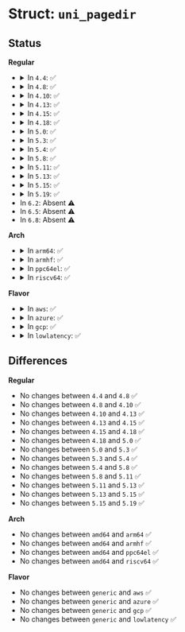 # Struct: <code>uni_pagedir</code>

## Status
<b>Regular</b>
<ul>
<li>
<details>
<summary>In <code>4.4</code>: ✅</summary>

```c
struct uni_pagedir {
    u16 ** uni_pgdir[32];
    long unsigned int refcount;
    long unsigned int sum;
    unsigned char * inverse_translations[4];
    u16 *inverse_trans_unicode;
};
```
</details>
</li>
<li>
<details>
<summary>In <code>4.8</code>: ✅</summary>

```c
struct uni_pagedir {
    u16 ** uni_pgdir[32];
    long unsigned int refcount;
    long unsigned int sum;
    unsigned char * inverse_translations[4];
    u16 *inverse_trans_unicode;
};
```
</details>
</li>
<li>
<details>
<summary>In <code>4.10</code>: ✅</summary>

```c
struct uni_pagedir {
    u16 ** uni_pgdir[32];
    long unsigned int refcount;
    long unsigned int sum;
    unsigned char * inverse_translations[4];
    u16 *inverse_trans_unicode;
};
```
</details>
</li>
<li>
<details>
<summary>In <code>4.13</code>: ✅</summary>

```c
struct uni_pagedir {
    u16 ** uni_pgdir[32];
    long unsigned int refcount;
    long unsigned int sum;
    unsigned char * inverse_translations[4];
    u16 *inverse_trans_unicode;
};
```
</details>
</li>
<li>
<details>
<summary>In <code>4.15</code>: ✅</summary>

```c
struct uni_pagedir {
    u16 ** uni_pgdir[32];
    long unsigned int refcount;
    long unsigned int sum;
    unsigned char * inverse_translations[4];
    u16 *inverse_trans_unicode;
};
```
</details>
</li>
<li>
<details>
<summary>In <code>4.18</code>: ✅</summary>

```c
struct uni_pagedir {
    u16 ** uni_pgdir[32];
    long unsigned int refcount;
    long unsigned int sum;
    unsigned char * inverse_translations[4];
    u16 *inverse_trans_unicode;
};
```
</details>
</li>
<li>
<details>
<summary>In <code>5.0</code>: ✅</summary>

```c
struct uni_pagedir {
    u16 ** uni_pgdir[32];
    long unsigned int refcount;
    long unsigned int sum;
    unsigned char * inverse_translations[4];
    u16 *inverse_trans_unicode;
};
```
</details>
</li>
<li>
<details>
<summary>In <code>5.3</code>: ✅</summary>

```c
struct uni_pagedir {
    u16 ** uni_pgdir[32];
    long unsigned int refcount;
    long unsigned int sum;
    unsigned char * inverse_translations[4];
    u16 *inverse_trans_unicode;
};
```
</details>
</li>
<li>
<details>
<summary>In <code>5.4</code>: ✅</summary>

```c
struct uni_pagedir {
    u16 ** uni_pgdir[32];
    long unsigned int refcount;
    long unsigned int sum;
    unsigned char * inverse_translations[4];
    u16 *inverse_trans_unicode;
};
```
</details>
</li>
<li>
<details>
<summary>In <code>5.8</code>: ✅</summary>

```c
struct uni_pagedir {
    u16 ** uni_pgdir[32];
    long unsigned int refcount;
    long unsigned int sum;
    unsigned char * inverse_translations[4];
    u16 *inverse_trans_unicode;
};
```
</details>
</li>
<li>
<details>
<summary>In <code>5.11</code>: ✅</summary>

```c
struct uni_pagedir {
    u16 ** uni_pgdir[32];
    long unsigned int refcount;
    long unsigned int sum;
    unsigned char * inverse_translations[4];
    u16 *inverse_trans_unicode;
};
```
</details>
</li>
<li>
<details>
<summary>In <code>5.13</code>: ✅</summary>

```c
struct uni_pagedir {
    u16 ** uni_pgdir[32];
    long unsigned int refcount;
    long unsigned int sum;
    unsigned char * inverse_translations[4];
    u16 *inverse_trans_unicode;
};
```
</details>
</li>
<li>
<details>
<summary>In <code>5.15</code>: ✅</summary>

```c
struct uni_pagedir {
    u16 ** uni_pgdir[32];
    long unsigned int refcount;
    long unsigned int sum;
    unsigned char * inverse_translations[4];
    u16 *inverse_trans_unicode;
};
```
</details>
</li>
<li>
<details>
<summary>In <code>5.19</code>: ✅</summary>

```c
struct uni_pagedir {
    u16 ** uni_pgdir[32];
    long unsigned int refcount;
    long unsigned int sum;
    unsigned char * inverse_translations[4];
    u16 *inverse_trans_unicode;
};
```
</details>
</li>
<li>
In <code>6.2</code>: Absent ⚠️
</li>
<li>
In <code>6.5</code>: Absent ⚠️
</li>
<li>
In <code>6.8</code>: Absent ⚠️
</li>
</ul>
<b>Arch</b>
<ul>
<li>
<details>
<summary>In <code>arm64</code>: ✅</summary>

```c
struct uni_pagedir {
    u16 ** uni_pgdir[32];
    long unsigned int refcount;
    long unsigned int sum;
    unsigned char * inverse_translations[4];
    u16 *inverse_trans_unicode;
};
```
</details>
</li>
<li>
<details>
<summary>In <code>armhf</code>: ✅</summary>

```c
struct uni_pagedir {
    u16 ** uni_pgdir[32];
    long unsigned int refcount;
    long unsigned int sum;
    unsigned char * inverse_translations[4];
    u16 *inverse_trans_unicode;
};
```
</details>
</li>
<li>
<details>
<summary>In <code>ppc64el</code>: ✅</summary>

```c
struct uni_pagedir {
    u16 ** uni_pgdir[32];
    long unsigned int refcount;
    long unsigned int sum;
    unsigned char * inverse_translations[4];
    u16 *inverse_trans_unicode;
};
```
</details>
</li>
<li>
<details>
<summary>In <code>riscv64</code>: ✅</summary>

```c
struct uni_pagedir {
    u16 ** uni_pgdir[32];
    long unsigned int refcount;
    long unsigned int sum;
    unsigned char * inverse_translations[4];
    u16 *inverse_trans_unicode;
};
```
</details>
</li>
</ul>
<b>Flavor</b>
<ul>
<li>
<details>
<summary>In <code>aws</code>: ✅</summary>

```c
struct uni_pagedir {
    u16 ** uni_pgdir[32];
    long unsigned int refcount;
    long unsigned int sum;
    unsigned char * inverse_translations[4];
    u16 *inverse_trans_unicode;
};
```
</details>
</li>
<li>
<details>
<summary>In <code>azure</code>: ✅</summary>

```c
struct uni_pagedir {
    u16 ** uni_pgdir[32];
    long unsigned int refcount;
    long unsigned int sum;
    unsigned char * inverse_translations[4];
    u16 *inverse_trans_unicode;
};
```
</details>
</li>
<li>
<details>
<summary>In <code>gcp</code>: ✅</summary>

```c
struct uni_pagedir {
    u16 ** uni_pgdir[32];
    long unsigned int refcount;
    long unsigned int sum;
    unsigned char * inverse_translations[4];
    u16 *inverse_trans_unicode;
};
```
</details>
</li>
<li>
<details>
<summary>In <code>lowlatency</code>: ✅</summary>

```c
struct uni_pagedir {
    u16 ** uni_pgdir[32];
    long unsigned int refcount;
    long unsigned int sum;
    unsigned char * inverse_translations[4];
    u16 *inverse_trans_unicode;
};
```
</details>
</li>
</ul>

## Differences
<b>Regular</b>
<ul>
<li>
No changes between <code>4.4</code> and <code>4.8</code> ✅
</li>
<li>
No changes between <code>4.8</code> and <code>4.10</code> ✅
</li>
<li>
No changes between <code>4.10</code> and <code>4.13</code> ✅
</li>
<li>
No changes between <code>4.13</code> and <code>4.15</code> ✅
</li>
<li>
No changes between <code>4.15</code> and <code>4.18</code> ✅
</li>
<li>
No changes between <code>4.18</code> and <code>5.0</code> ✅
</li>
<li>
No changes between <code>5.0</code> and <code>5.3</code> ✅
</li>
<li>
No changes between <code>5.3</code> and <code>5.4</code> ✅
</li>
<li>
No changes between <code>5.4</code> and <code>5.8</code> ✅
</li>
<li>
No changes between <code>5.8</code> and <code>5.11</code> ✅
</li>
<li>
No changes between <code>5.11</code> and <code>5.13</code> ✅
</li>
<li>
No changes between <code>5.13</code> and <code>5.15</code> ✅
</li>
<li>
No changes between <code>5.15</code> and <code>5.19</code> ✅
</li>
</ul>
<b>Arch</b>
<ul>
<li>
No changes between <code>amd64</code> and <code>arm64</code> ✅
</li>
<li>
No changes between <code>amd64</code> and <code>armhf</code> ✅
</li>
<li>
No changes between <code>amd64</code> and <code>ppc64el</code> ✅
</li>
<li>
No changes between <code>amd64</code> and <code>riscv64</code> ✅
</li>
</ul>
<b>Flavor</b>
<ul>
<li>
No changes between <code>generic</code> and <code>aws</code> ✅
</li>
<li>
No changes between <code>generic</code> and <code>azure</code> ✅
</li>
<li>
No changes between <code>generic</code> and <code>gcp</code> ✅
</li>
<li>
No changes between <code>generic</code> and <code>lowlatency</code> ✅
</li>
</ul>
